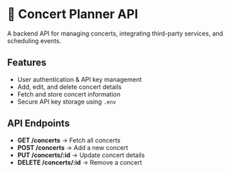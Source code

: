# 🎵 Concert Planner API  

A backend API for managing concerts, integrating third-party services, and scheduling events.

##  Features  
- User authentication & API key management  
- Add, edit, and delete concert details  
- Fetch and store concert information  
- Secure API key storage using `.env`  

##  API Endpoints  
- **GET /concerts** → Fetch all concerts  
- **POST /concerts** → Add a new concert  
- **PUT /concerts/:id** → Update concert details  
- **DELETE /concerts/:id** → Remove a concert  
